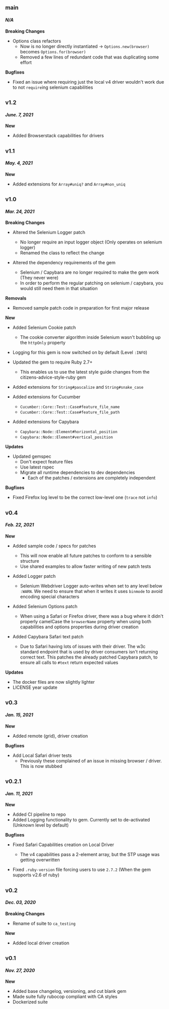 ## <sub>main</sub>
#### _N/A_

**Breaking Changes**
* Options class refactors
  * Now is no longer directly instantiated -> `Options.new(browser)` becomes `Options.for(browser)`
  * Removed a few lines of redundant code that was duplicating some effort

**Bugfixes**
  * Fixed an issue where requiring just the local v4 driver wouldn't work due to not `require`ing selenium capabilities

## <sub>v1.2</sub>
#### _June. 7, 2021_

**New**
* Added Browserstack capabilities for drivers

## <sub>v1.1</sub>
#### _May. 4, 2021_

**New**
* Added extensions for `Array#uniq?` and `Array#non_uniq`

## <sub>v1.0</sub>
#### _Mar. 24, 2021_

**Breaking Changes**
* Altered the Selenium Logger patch
  * No longer require an input logger object (Only operates on selenium logger)
  * Renamed the class to reflect the change

* Altered the dependency requirements of the gem
  * Selenium / Capybara are no longer required to make the gem work (They never were)
  * In order to perform the regular patching on selenium / capybara, you would still need them in that situation

**Removals**
* Removed sample patch code in preparation for first major release

**New**
* Added Selenium Cookie patch
  * The cookie converter algorithm inside Selenium wasn't bubbling up the `httpOnly` property

* Logging for this gem is now switched on by default (Level `:INFO`)

* Updated the gem to require Ruby 2.7+
  * This enables us to use the latest style guide changes from the citizens-advice-style-ruby gem

* Added extensions for `String#pascalize` and `String#snake_case`

* Added extensions for Cucumber
  * `Cucumber::Core::Test::Case#feature_file_name`
  * `Cucumber::Core::Test::Case#feature_file_path`

* Added extensions for Capybara
  * `Capybara::Node::Element#horizontal_position`
  * `Capybara::Node::Element#vertical_position`

**Updates**
* Updated gemspec
  * Don't expect feature files
  * Use latest rspec
  * Migrate all runtime dependencies to dev dependencies
    * Each of the patches / extensions are completely independent

**Bugfixes**
* Fixed Firefox log level to be the correct low-level one (`trace` not `info`)

## <sub>v0.4</sub>
#### _Feb. 22, 2021_

**New**
* Added sample code / specs for patches
  * This will now enable all future patches to conform to a sensible structure
  * Use shared examples to allow faster writing of new patch tests

* Added Logger patch
  * Selenium Webdriver Logger auto-writes when set to any level below `:WARN`. We need
  to ensure that when it writes it uses `binmode` to avoid encoding special characters

* Added Selenium Options patch
  * When using a Safari or Firefox driver, there was a bug where it didn't properly
  camelCase the `browserName` property when using both capabilities and options properties
  during driver creation

* Added Capybara Safari text patch
  * Due to Safari having lots of issues with their driver. The w3c standard endpoint
  that is used by driver consumers isn't returning correct text. This patches the already
  patched Capybara patch, to ensure all calls to `#text` return expected values

**Updates**
* The docker files are now slightly lighter
* LICENSE year update

## <sub>v0.3</sub>
#### _Jan. 15, 2021_

**New**
* Added remote (grid), driver creation

**Bugfixes**
* Add Local Safari driver tests
  * Previously these complained of an issue in missing browser / driver. This is now stubbed

## <sub>v0.2.1</sub>
#### _Jan. 11, 2021_

**New**
* Added CI pipeline to repo
* Added Logging functionality to gem. Currently set to de-activated (Unknown level by default)

**Bugfixes**
* Fixed Safari Capabilities creation on Local Driver
  * The v4 capabilities pass a 2-element array, but the STP usage was getting overwritten

* Fixed `.ruby-version` file forcing users to use `2.7.2` (When the gem supports v2.6 of ruby)

## <sub>v0.2</sub>
#### _Dec. 03, 2020_

**Breaking Changes**
* Rename of suite to `ca_testing`

**New**
* Added local driver creation

## <sub>v0.1</sub>
#### _Nov. 27, 2020_

**New**
* Added base changelog, versioning, and cut blank gem
* Made suite fully rubocop compliant with CA styles
* Dockerized suite
